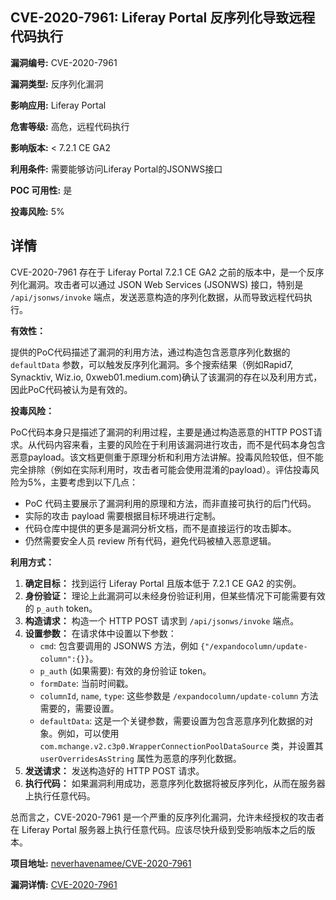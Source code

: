## CVE-2020-7961: Liferay Portal 反序列化导致远程代码执行

**漏洞编号:** CVE-2020-7961

**漏洞类型:** 反序列化漏洞

**影响应用:** Liferay Portal

**危害等级:** 高危，远程代码执行

**影响版本:** < 7.2.1 CE GA2

**利用条件:** 需要能够访问Liferay Portal的JSONWS接口

**POC 可用性:** 是

**投毒风险:** 5%

## 详情

CVE-2020-7961 存在于 Liferay Portal 7.2.1 CE GA2 之前的版本中，是一个反序列化漏洞。攻击者可以通过 JSON Web Services (JSONWS) 接口，特别是 `/api/jsonws/invoke` 端点，发送恶意构造的序列化数据，从而导致远程代码执行。

**有效性：**

提供的PoC代码描述了漏洞的利用方法，通过构造包含恶意序列化数据的 `defaultData` 参数，可以触发反序列化漏洞。多个搜索结果（例如Rapid7, Synacktiv, Wiz.io, 0xweb01.medium.com)确认了该漏洞的存在以及利用方式，因此PoC代码被认为是有效的。

**投毒风险：**

PoC代码本身只是描述了漏洞的利用过程，主要是通过构造恶意的HTTP POST请求。从代码内容来看，主要的风险在于利用该漏洞进行攻击，而不是代码本身包含恶意payload。该文档更侧重于原理分析和利用方法讲解。投毒风险较低，但不能完全排除（例如在实际利用时，攻击者可能会使用混淆的payload）。评估投毒风险为5%，主要考虑到以下几点：

*   PoC 代码主要展示了漏洞利用的原理和方法，而非直接可执行的后门代码。
*   实际的攻击 payload 需要根据目标环境进行定制。
*   代码仓库中提供的更多是漏洞分析文档，而不是直接运行的攻击脚本。
*   仍然需要安全人员 review 所有代码，避免代码被植入恶意逻辑。

**利用方式：**

1.  **确定目标：** 找到运行 Liferay Portal 且版本低于 7.2.1 CE GA2 的实例。
2.  **身份验证：** 理论上此漏洞可以未经身份验证利用，但某些情况下可能需要有效的 `p_auth` token。
3.  **构造请求：** 构造一个 HTTP POST 请求到 `/api/jsonws/invoke` 端点。
4.  **设置参数：** 在请求体中设置以下参数：
    *   `cmd`: 包含要调用的 JSONWS 方法，例如 `{"/expandocolumn/update-column":{}}`。
    *   `p_auth` (如果需要): 有效的身份验证 token。
    *   `formDate`: 当前时间戳。
    *   `columnId`, `name`, `type`: 这些参数是 `/expandocolumn/update-column` 方法需要的，需要设置。
    *   `defaultData`: 这是一个关键参数，需要设置为包含恶意序列化数据的对象。例如，可以使用 `com.mchange.v2.c3p0.WrapperConnectionPoolDataSource` 类，并设置其 `userOverridesAsString` 属性为恶意的序列化数据。
5.  **发送请求：** 发送构造好的 HTTP POST 请求。
6.  **执行代码：** 如果漏洞利用成功，恶意序列化数据将被反序列化，从而在服务器上执行任意代码。

总而言之，CVE-2020-7961 是一个严重的反序列化漏洞，允许未经授权的攻击者在 Liferay Portal 服务器上执行任意代码。应该尽快升级到受影响版本之后的版本。

**项目地址:** [neverhavenamee/CVE-2020-7961](https://github.com/neverhavenamee/CVE-2020-7961)

**漏洞详情:** [CVE-2020-7961](https://nvd.nist.gov/vuln/detail/CVE-2020-7961)